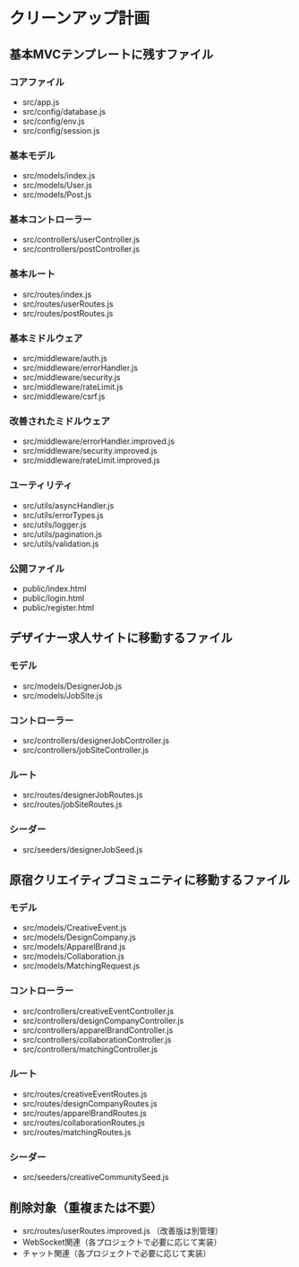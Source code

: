 # クリーンアップ計画

## 基本MVCテンプレートに残すファイル

### コアファイル
- src/app.js
- src/config/database.js
- src/config/env.js
- src/config/session.js

### 基本モデル
- src/models/index.js
- src/models/User.js
- src/models/Post.js

### 基本コントローラー
- src/controllers/userController.js
- src/controllers/postController.js

### 基本ルート
- src/routes/index.js
- src/routes/userRoutes.js
- src/routes/postRoutes.js

### 基本ミドルウェア
- src/middleware/auth.js
- src/middleware/errorHandler.js
- src/middleware/security.js
- src/middleware/rateLimit.js
- src/middleware/csrf.js

### 改善されたミドルウェア
- src/middleware/errorHandler.improved.js
- src/middleware/security.improved.js
- src/middleware/rateLimit.improved.js

### ユーティリティ
- src/utils/asyncHandler.js
- src/utils/errorTypes.js
- src/utils/logger.js
- src/utils/pagination.js
- src/utils/validation.js

### 公開ファイル
- public/index.html
- public/login.html
- public/register.html

## デザイナー求人サイトに移動するファイル

### モデル
- src/models/DesignerJob.js
- src/models/JobSite.js

### コントローラー
- src/controllers/designerJobController.js
- src/controllers/jobSiteController.js

### ルート
- src/routes/designerJobRoutes.js
- src/routes/jobSiteRoutes.js

### シーダー
- src/seeders/designerJobSeed.js

## 原宿クリエイティブコミュニティに移動するファイル

### モデル
- src/models/CreativeEvent.js
- src/models/DesignCompany.js
- src/models/ApparelBrand.js
- src/models/Collaboration.js
- src/models/MatchingRequest.js

### コントローラー
- src/controllers/creativeEventController.js
- src/controllers/designCompanyController.js
- src/controllers/apparelBrandController.js
- src/controllers/collaborationController.js
- src/controllers/matchingController.js

### ルート
- src/routes/creativeEventRoutes.js
- src/routes/designCompanyRoutes.js
- src/routes/apparelBrandRoutes.js
- src/routes/collaborationRoutes.js
- src/routes/matchingRoutes.js

### シーダー
- src/seeders/creativeCommunitySeed.js

## 削除対象（重複または不要）
- src/routes/userRoutes.improved.js （改善版は別管理）
- WebSocket関連（各プロジェクトで必要に応じて実装）
- チャット関連（各プロジェクトで必要に応じて実装）